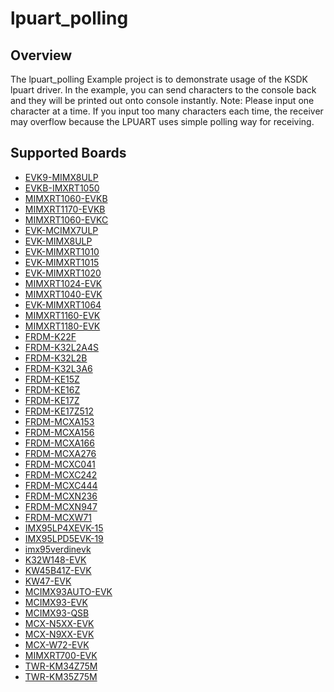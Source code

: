 # lpuart_polling

## Overview
The lpuart_polling Example project is to demonstrate usage of the KSDK lpuart driver.
In the example, you can send characters to the console back and they will be printed out onto console
 instantly.
Note: Please input one character at a time. If you input too many characters each time, the receiver may overflow
because the LPUART uses simple polling way for receiving.

## Supported Boards
- [EVK9-MIMX8ULP](../../../_boards/evk9mimx8ulp/driver_examples/lpuart/polling/example_board_readme.md)
- [EVKB-IMXRT1050](../../../_boards/evkbimxrt1050/driver_examples/lpuart/polling/example_board_readme.md)
- [MIMXRT1060-EVKB](../../../_boards/evkbmimxrt1060/driver_examples/lpuart/polling/example_board_readme.md)
- [MIMXRT1170-EVKB](../../../_boards/evkbmimxrt1170/driver_examples/lpuart/polling/example_board_readme.md)
- [MIMXRT1060-EVKC](../../../_boards/evkcmimxrt1060/driver_examples/lpuart/polling/example_board_readme.md)
- [EVK-MCIMX7ULP](../../../_boards/evkmcimx7ulp/driver_examples/lpuart/polling/example_board_readme.md)
- [EVK-MIMX8ULP](../../../_boards/evkmimx8ulp/driver_examples/lpuart/polling/example_board_readme.md)
- [EVK-MIMXRT1010](../../../_boards/evkmimxrt1010/driver_examples/lpuart/polling/example_board_readme.md)
- [EVK-MIMXRT1015](../../../_boards/evkmimxrt1015/driver_examples/lpuart/polling/example_board_readme.md)
- [EVK-MIMXRT1020](../../../_boards/evkmimxrt1020/driver_examples/lpuart/polling/example_board_readme.md)
- [MIMXRT1024-EVK](../../../_boards/evkmimxrt1024/driver_examples/lpuart/polling/example_board_readme.md)
- [MIMXRT1040-EVK](../../../_boards/evkmimxrt1040/driver_examples/lpuart/polling/example_board_readme.md)
- [EVK-MIMXRT1064](../../../_boards/evkmimxrt1064/driver_examples/lpuart/polling/example_board_readme.md)
- [MIMXRT1160-EVK](../../../_boards/evkmimxrt1160/driver_examples/lpuart/polling/example_board_readme.md)
- [MIMXRT1180-EVK](../../../_boards/evkmimxrt1180/driver_examples/lpuart/polling/example_board_readme.md)
- [FRDM-K22F](../../../_boards/frdmk22f/driver_examples/lpuart/polling/example_board_readme.md)
- [FRDM-K32L2A4S](../../../_boards/frdmk32l2a4s/driver_examples/lpuart/polling/example_board_readme.md)
- [FRDM-K32L2B](../../../_boards/frdmk32l2b/driver_examples/lpuart/polling/example_board_readme.md)
- [FRDM-K32L3A6](../../../_boards/frdmk32l3a6/driver_examples/lpuart/polling/example_board_readme.md)
- [FRDM-KE15Z](../../../_boards/frdmke15z/driver_examples/lpuart/polling/example_board_readme.md)
- [FRDM-KE16Z](../../../_boards/frdmke16z/driver_examples/lpuart/polling/example_board_readme.md)
- [FRDM-KE17Z](../../../_boards/frdmke17z/driver_examples/lpuart/polling/example_board_readme.md)
- [FRDM-KE17Z512](../../../_boards/frdmke17z512/driver_examples/lpuart/polling/example_board_readme.md)
- [FRDM-MCXA153](../../../_boards/frdmmcxa153/driver_examples/lpuart/polling/example_board_readme.md)
- [FRDM-MCXA156](../../../_boards/frdmmcxa156/driver_examples/lpuart/polling/example_board_readme.md)
- [FRDM-MCXA166](../../../_boards/frdmmcxa166/driver_examples/lpuart/polling/example_board_readme.md)
- [FRDM-MCXA276](../../../_boards/frdmmcxa276/driver_examples/lpuart/polling/example_board_readme.md)
- [FRDM-MCXC041](../../../_boards/frdmmcxc041/driver_examples/lpuart/polling/example_board_readme.md)
- [FRDM-MCXC242](../../../_boards/frdmmcxc242/driver_examples/lpuart/polling/example_board_readme.md)
- [FRDM-MCXC444](../../../_boards/frdmmcxc444/driver_examples/lpuart/polling/example_board_readme.md)
- [FRDM-MCXN236](../../../_boards/frdmmcxn236/driver_examples/lpuart/polling/example_board_readme.md)
- [FRDM-MCXN947](../../../_boards/frdmmcxn947/driver_examples/lpuart/polling/example_board_readme.md)
- [FRDM-MCXW71](../../../_boards/frdmmcxw71/driver_examples/lpuart/polling/example_board_readme.md)
- [IMX95LP4XEVK-15](../../../_boards/imx95lp4xevk15/driver_examples/lpuart/polling/example_board_readme.md)
- [IMX95LPD5EVK-19](../../../_boards/imx95lpd5evk19/driver_examples/lpuart/polling/example_board_readme.md)
- [imx95verdinevk](../../../_boards/imx95verdinevk/driver_examples/lpuart/polling/example_board_readme.md)
- [K32W148-EVK](../../../_boards/k32w148evk/driver_examples/lpuart/polling/example_board_readme.md)
- [KW45B41Z-EVK](../../../_boards/kw45b41zevk/driver_examples/lpuart/polling/example_board_readme.md)
- [KW47-EVK](../../../_boards/kw47evk/driver_examples/lpuart/polling/example_board_readme.md)
- [MCIMX93AUTO-EVK](../../../_boards/mcimx93autoevk/driver_examples/lpuart/polling/example_board_readme.md)
- [MCIMX93-EVK](../../../_boards/mcimx93evk/driver_examples/lpuart/polling/example_board_readme.md)
- [MCIMX93-QSB](../../../_boards/mcimx93qsb/driver_examples/lpuart/polling/example_board_readme.md)
- [MCX-N5XX-EVK](../../../_boards/mcxn5xxevk/driver_examples/lpuart/polling/example_board_readme.md)
- [MCX-N9XX-EVK](../../../_boards/mcxn9xxevk/driver_examples/lpuart/polling/example_board_readme.md)
- [MCX-W72-EVK](../../../_boards/mcxw72evk/driver_examples/lpuart/polling/example_board_readme.md)
- [MIMXRT700-EVK](../../../_boards/mimxrt700evk/driver_examples/lpuart/polling/example_board_readme.md)
- [TWR-KM34Z75M](../../../_boards/twrkm34z75m/driver_examples/lpuart/polling/example_board_readme.md)
- [TWR-KM35Z75M](../../../_boards/twrkm35z75m/driver_examples/lpuart/polling/example_board_readme.md)
